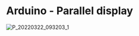# Arduino - Parallel display

![P_20220322_093203_1](https://user-images.githubusercontent.com/44589560/159442132-769155bb-aabc-47c1-900a-a07142bde1a8.jpg)

